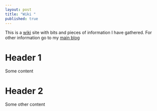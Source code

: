 ```yaml
---
layout: post
title: "Wiki "
published: true
---
```



This is a [wiki](http://terjesandstrom.github.io/wiki/wiki) site with bits and pieces of information I have gathered.   For other information go to my  [main blog](http://hermit.no)

# Header 1

Some content

# Header 2

Some other content

